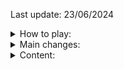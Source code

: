 Last update: 23/06/2024 

<details><summary>How to play:</summary>
<br>

- Start the game server with `launch.bat`
- Start the game client with `client.jar`
- World config: [`game/worldprops/default.conf`](https://github.com/szumaster3/game/blob/master/game/worldprops/default.conf)

Note: `The first turn on takes a little longer.`

</details>

<details><summary>Main changes:</summary>
<br>

- No tracking of inactivity time;

</details>

<details><summary>Content:</summary>
<br>

**Quests:**
- Biohazard
- Enlightened journey
- Ghosts ahoy
- Hazeel cult
- Horror from the deep
- Making History
- Murder Mystery
- Observatory quest
- Recruitment drive
- Sea slug
- Zogre flesh eaters

**Miniquests:**
- Enchanted key
- Mogre
- Shadow realm

**Random events:**
- Evil twins
- Kiss the frog
- Mime
- Pinball
- Security guard

**Activity:**
- Dragon forge
- Barbarian training
- Ogre coffins
- Werewolf agility course

**Misc**
- Completed Family heritage
- Completed Heraldry stands
- Completed Repair benches
- Completed Runecrafting guild

</details>